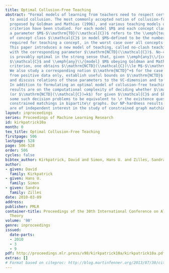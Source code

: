 ```yaml
---
title: Optimal Collusion-Free Teaching
abstract: "Formal models of learning from teachers need to respect certain criteria
  to avoid collusion. The most commonly accepted notion of collusion-freeness was
  proposed by Goldman and Mathias (1996), and various teaching models obeying their
  criterion have been studied. For each model $M$ and each concept class $\\mathcal{C}$,
  a parameter $M$-$\\mathrm{TD}(\\mathcal{C})$ refers to the \\emph{teaching dimension}
  of concept class $\\mathcal{C}$ in model $M$—defined to be the number of examples
  required for teaching a concept, in the worst case over all concepts in $\\mathcal{C}$.\r
  This paper introduces a new model of teaching, called no-clash teaching, together
  with the corresponding parameter $\\mathrm{NCTD}(\\mathcal{C})$. No-clash teaching
  is provably optimal in the strong sense that, given \\emph{any}\\/{concept} class
  $\\mathcal{C}$ and \\emph{any}\\/{model} $M$ obeying Goldman and Mathias’s collusion-freeness
  criterion, one obtains $\\mathrm{NCTD}(\\mathcal{C})\\le M$-$\\mathrm{TD}(\\mathcal{C})$.
  We also study a corresponding notion $\\mathrm{NCTD}^+$ for the case of learning
  from positive data only, establish useful bounds on $\\mathrm{NCTD}$ and $\\mathrm{NCTD}^+$,
  and discuss relations of these parameters to the VC-dimension and to sample compression.\r
  In addition to formulating an optimal model of collusion-free teaching, \r our main
  results are on the computational complexity of deciding whether $\\mathrm{NCTD}^+(\\mathcal{C})=k$
  (or $\\mathrm{NCTD}(\\mathcal{C})=k$) for given $\\mathcal{C}$ and $k$. We show
  some such decision problems to be equivalent to \r the existence question for certain
  constrained matchings in bipartite\r graphs. Our NP-hardness results for the latter
  are of independent interest in the study of constrained graph matchings."
layout: inproceedings
series: Proceedings of Machine Learning Research
id: kirkpatrick10a
month: 0
tex_title: Optimal Collusion-Free Teaching
firstpage: 506
lastpage: 528
page: 506-528
order: 506
cycles: false
bibtex_author: Kirkpatrick, David and Simon, Hans U. and Zilles, Sandra
author:
- given: David
  family: Kirkpatrick
- given: Hans U.
  family: Simon
- given: Sandra
  family: Zilles
date: 2010-03-09
address: 
publisher: PMLR
container-title: Proceedings of the 30th International Conference on Algorithmic Learning
  Theory
volume: '98'
genre: inproceedings
issued:
  date-parts:
  - 2010
  - 3
  - 9
pdf: http://proceedings.mlr.press/v98/kirkpatrick10a/kirkpatrick10a.pdf
extras: []
# Format based on citeproc: http://blog.martinfenner.org/2013/07/30/citeproc-yaml-for-bibliographies/
---
```

